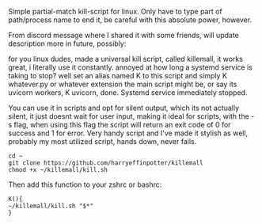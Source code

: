 Simple partial-match kill-script for linux. Only have to type part of path/process name to end it, be careful with this absolute power, however.

From discord message where I shared it with some friends, will update description more in future, possibly:

for you linux dudes, made a universal kill script, called killemall, it works great, i literally use it constantly. annoyed at how long a systemd service is taking to stop? well set an alias named K to this script and simply K whatever.py or whatever extension the main script might be, or say its uvicorn workers, K uvicorn, done. Systemd service immediately stopped.

You can use it in scripts and opt for silent output, which its not actually silent, it just doesnt wait for user input, making it ideal for scripts, with the -s flag, when using this flag the script will return an exit code of 0 for success and 1 for error. Very handy script and I've made it stylish as well, probably my most utilized script, hands down, never fails.
```
cd ~
git clone https://github.com/harryeffinpotter/killemall
chmod +x ~/killemall/kill.sh
```
Then add this function to your zshrc or bashrc:

 ```
K(){
 ~/killemall/kill.sh "$*"
 }
```

